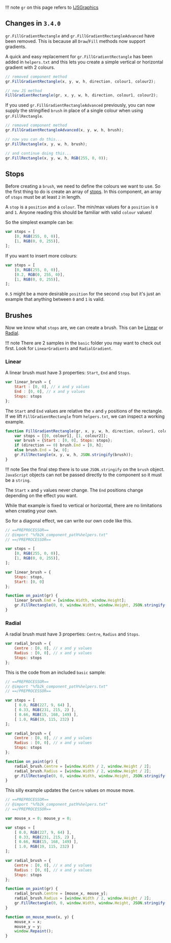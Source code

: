 !!! note
	`gr` on this page refers to [IJSGraphics](../interfaces/IJSGraphics.md)

## Changes in `3.4.0`
`gr.FillGradientRectangle` and `gr.FillGradientRectangleAdvanced` have been removed.
This is because all `Draw`/`Fill` methods now support gradients.

A quick and easy replacement for `gr.FillGradientRectangle` has been added in `helpers.txt`
and this lets you create a simple vertical or horizontal gradient with 2 colours.

```js
// removed component method
gr.FillGradientRectangle(x, y, w, h, direction, colour1, colour2);

// new JS method
FillGradientRectangle(gr, x, y, w, h, direction, colour1, colour2);
```

If you used `gr.FillGradientRectangleAdvanced` previously, you can now supply
the stringified `brush` in place of a single colour when using `gr.FillRectangle`.

```js
// removed component method
gr.FillGradientRectangleAdvanced(x, y, w, h, brush);

// now you can do this...
gr.FillRectangle(x, y, w, h, brush);

// and continue doing this...
gr.FillRectangle(x, y, w, h, RGB(255, 0, 0));
```

## Stops
Before creating a `brush`, we need to define the colours we want to use. So the first
thing to do is create an array of [stops](https://learn.microsoft.com/en-us/windows/win32/api/d2d1/nn-d2d1-id2d1gradientstopcollection#remarks).
In this component, an array of `stops` must be at least `2` in length.

A `stop` is a `position` and a `colour`. The min/max values for a `position` is `0` and `1`.
Anyone reading this should be familiar with valid `colour` values!

So the simplest example can be:

```js
var stops = [
	[0, RGB(255, 0, 0)],
	[1, RGB(0, 0, 255)],
];
```

If you want to insert more colours:

```js
var stops = [
	[0, RGB(255, 0, 0)],
	[0.2, RGB(0, 255, 0)],
	[1, RGB(0, 0, 255)],
];
```

`0.5` might be a more desirable `position` for the second `stop` but it's just an example
that anything between `0` and `1` is valid.

## Brushes
Now we know what `stops` are, we can create a brush. This can be [Linear](https://learn.microsoft.com/en-us/windows/win32/direct2d/direct2d-brushes-overview#using-linear-gradient-brushes) or [Radial](https://learn.microsoft.com/en-us/windows/win32/direct2d/direct2d-brushes-overview#using-radial-gradient-brushes).

!!! note
	There are 2 samples in the `basic` folder you may want to check out first. Look for `LinearGradients` and `RadialGradient`.

### Linear
A linear brush must have 3 properties: `Start`, `End` and `Stops`.

```js
var linear_brush = {
	Start : [0, 0], // x and y values
	End : [0, 0], // x and y values
	Stops: stops
};
```

The `Start` and `End` values are relative the `x` and `y` positions of the rectangle. If we lift
`FillGradientRectangle` from `helpers.txt`, we can inspect a working example.

```js
function FillGradientRectangle(gr, x, y, w, h, direction, colour1, colour2) {
	var stops = [[0, colour1], [1, colour2]];
	var brush = {Start : [0, 0], Stops: stops};
	if (direction == 0) brush.End = [0, h];
	else brush.End = [w, 0];
	gr.FillRectangle(x, y, w, h, JSON.stringify(brush));
}
```

!!! note
	See the final step there is to use `JSON.stringify` on the `brush` object. `JavaScript` objects
	can not be passed directly to the component so it must be a `string`.

The `Start` `x` and `y` values never change. The `End` positions change depending on the effect you want.

While that example is fixed to vertical or horizontal, there are no limitations when creating your
own.

So for a diagonal effect, we can write our own code like this.

```js
// ==PREPROCESSOR==
// @import "%fb2k_component_path%helpers.txt"
// ==/PREPROCESSOR==

var stops = [
	[0, RGB(255, 0, 0)],
	[1, RGB(0, 0, 255)],
];

var linear_brush = {
	Stops: stops,
	Start: [0, 0]
};

function on_paint(gr) {
	linear_brush.End = [window.Width, window.Height];
	gr.FillRectangle(0, 0, window.Width, window.Height, JSON.stringify(linear_brush));
}
```

### Radial
A radial brush must have 3 properties: `Centre`, `Radius` and `Stops`.

```js
var radial_brush = {
	Centre : [0, 0], // x and y values
	Radius : [0, 0], // x and y values
	Stops: stops
};
```

This is the code from an included `basic` sample:

```js
// ==PREPROCESSOR==
// @import "%fb2k_component_path%helpers.txt"
// ==/PREPROCESSOR==

var stops = [
	[ 0.0, RGB(227, 9, 64) ],
	[ 0.33, RGB(231, 215, 2) ],
	[ 0.66, RGB(15, 168, 149) ],
	[ 1.0, RGB(19, 115, 232) ]
];

var radial_brush = {
	Centre : [0, 0], // x and y values
	Radius : [0, 0], // x and y values
	Stops: stops
};

function on_paint(gr) {
	radial_brush.Centre = [window.Width / 2, window.Height / 2];
	radial_brush.Radius = [window.Width / 2, window.Height / 2];
	gr.FillRectangle(0, 0, window.Width, window.Height, JSON.stringify(radial_brush));
}
```

This silly example updates the `Centre` values on mouse move.

```js
// ==PREPROCESSOR==
// @import "%fb2k_component_path%helpers.txt"
// ==/PREPROCESSOR==

var mouse_x = 0; mouse_y = 0;

var stops = [
	[ 0.0, RGB(227, 9, 64) ],
	[ 0.33, RGB(231, 215, 2) ],
	[ 0.66, RGB(15, 168, 149) ],
	[ 1.0, RGB(19, 115, 232) ]
];

var radial_brush = {
	Centre : [0, 0], // x and y values
	Radius : [0, 0], // x and y values
	Stops: stops
};

function on_paint(gr) {
	radial_brush.Centre = [mouse_x, mouse_y];
	radial_brush.Radius = [window.Width / 2, window.Height / 2];
	gr.FillRectangle(0, 0, window.Width, window.Height, JSON.stringify(radial_brush));
}

function on_mouse_move(x, y) {
	mouse_x = x;
	mouse_y = y;
	window.Repaint();
}
```
